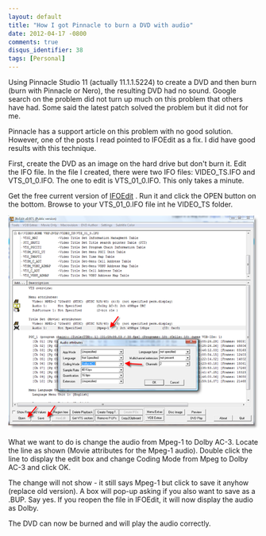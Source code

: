 ```yaml
---
layout: default
title: "How I got Pinnacle to burn a DVD with audio"
date: 2012-04-17 -0800
comments: true
disqus_identifier: 38
tags: [Personal]
---
```

Using Pinnacle Studio 11 (actually 11.1.1.5224) to create a DVD and then
burn (burn with Pinnacle or Nero), the resulting DVD had no sound.
Google search on the problem did not turn up much on this problem that
others have had. Some said the latest patch solved the problem but it
did not for me.

Pinnacle has a support article on this problem with no good solution.
However, one of the posts I read pointed to IFOEdit as a fix. I did have
good results with this technique.

First, create the DVD as an image on the hard drive but don't burn it.
Edit the IFO file. In the file I created, there were two IFO files:
VIDEO\_TS.IFO and VTS\_01\_0.IFO. The one to edit is VTS\_01\_0.IFO.
This only takes a minute.

Get the free current version
of [IFOEdit](http://www.videohelp.com/tools/IfoEdit) . Run it and click
the OPEN button on the bottom. Browse to your VTS\_01\_0.IFO file int he
VIDEO\_TS folder.

![](/images/blogs_webguild_com/gary/IfoEdit1.png)

What we want to do is change the audio from Mpeg-1 to Dolby AC-3. Locate
the line as shown (Movie attributes for the Mpeg-1 audio). Double click
the line to display the edit box and change Coding Mode from Mpeg to
Dolby AC-3 and click OK.

The change will not show - it still says Mpeg-1 but click to save it
anyhow (replace old version). A box will pop-up asking if you also want
to save as a .BUP. Say yes. If you reopen the file in IFOEdit, it will
now display the audio as Dolby.

The DVD can now be burned and will play the audio correctly.

